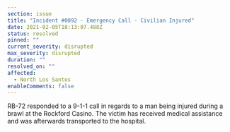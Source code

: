 ```yaml
---
section: issue
title: "Incident #0092 - Emergency Call - Civilian Injured"
date: 2021-02-05T18:13:07.488Z
status: resolved
pinned: ""
current_severity: disrupted
max_severity: disrupted
duration: ""
resolved_on: ""
affected:
  - North Los Santos
enableComments: false
---
```

RB-72 responded to a 9-1-1 call in regards to a man being injured during a brawl at the Rockford Casino. The victim has received medical assistance and was afterwards transported to the hospital.